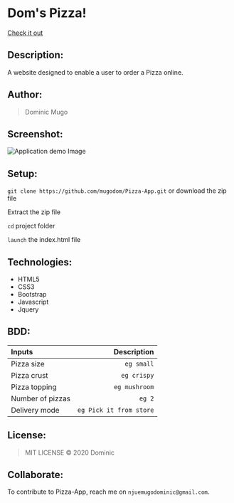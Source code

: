# Dom's Pizza!
[Check it out](https://mugodom.github.io/Pizza-App/)


## Description: 
A website designed to enable a user to order a Pizza online.

## Author:
> Dominic Mugo

## Screenshot:
![Application demo Image ](/images/screenshot.png)

## Setup:
`git clone https://github.com/mugodom/Pizza-App.git` or download the zip file

Extract the zip file

`cd` project folder

`launch` the index.html file

## Technologies:
* HTML5
* CSS3
* Bootstrap
* Javascript
* Jquery

## BDD:
| Inputs |  Description |
| :---         |          ---: |
| Pizza size     | `eg small`   |
| Pizza crust    | `eg crispy`   |
| Pizza topping    | `eg mushroom`  |
| Number of pizzas   | `eg 2`   |
| Delivery mode   | `eg Pick it from store`   |

## License:
>MIT LICENSE &copy; 2020 Dominic

## Collaborate:
To contribute to Pizza-App, reach me on `njuemugodominic@gmail.com`.